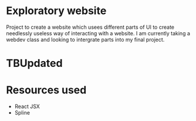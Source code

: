 # Exploratory website

Project to create a website which usees different parts of UI to create needlessly useless way of interacting with a website. I am currently taking a webdev class and looking to intergrate parts into my final project. 

# TBUpdated


# Resources used

- React JSX
- Spline